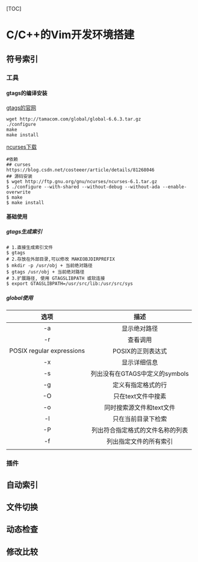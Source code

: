 [TOC]

# C/C++的Vim开发环境搭建

## 符号索引

### 工具

#### gtags的编译安装

[gtags的官网](http://www.gnu.org/software/global/)

```shell
wget http://tamacom.com/global/global-6.6.3.tar.gz
./configure
make
make install
```

[ncurses下载](http://ftp.gnu.org/gnu/ncurses/ncurses-6.1.tar.gz)

```shell
#依赖
## curses
https://blog.csdn.net/costeeer/article/details/81268046
## 源码安装
$ wget http://ftp.gnu.org/gnu/ncurses/ncurses-6.1.tar.gz
$ ./configure --with-shared --without-debug --without-ada --enable-overwrite
$ make
$ make install
```

#### 基础使用

##### gtags生成索引

```shell
# 1.直接生成索引文件
$ gtags
# 2.存放在外部目录,可以修改 MAKEOBJDIRPREFIX
$ mkdir -p /usr/obj + 当前绝对路径
$ gtags /usr/obj + 当前绝对路径
# 3.扩展路径, 使用 GTAGSLIBPATH 或软连接
$ export GTAGSLIBPATH=/usr/src/lib:/usr/src/sys
```

##### global使用

|           选项            |               描述               |
| :-----------------------: | :------------------------------: |
|            -a             |           显示绝对路径           |
|            -r             |             查看调用             |
| POSIX regular expressions |        POSIX的正则表达式         |
|            -x             |           显示详细信息           |
|            -s             |  列出没有在GTAGS中定义的symbols  |
|            -g             |        定义有指定格式的行        |
|            -O             |        只在text文件中搜素        |
|            -o             |     同时搜索源文件和text文件     |
|            -l             |        只在当前目录下检索        |
|            -P             | 列出符合指定格式的文件名称的列表 |
|            -f             |      列出指定文件的所有索引      |
|                           |                                  |



### 插件

## 自动索引

## 文件切换

## 动态检查

## 修改比较



